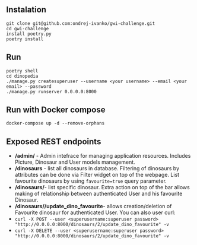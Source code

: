 ## Instalation
```
git clone git@github.com:ondrej-ivanko/gwi-challenge.git
cd gwi-challenge
install poetry.py
poetry install
```

## Run
```
poetry shell
cd dinopedia
./manage.py createsuperuser --username <your username> --email <your email> --password
./manage.py runserver 0.0.0.0:8000
```

## Run with Docker compose
```
docker-compose up -d --remove-orphans
```

## Exposed REST endpoints
- **/admin/** - Admin intefrace for managing application resources. Includes Picture, Dinosaur and User models management.
- **/dinosaurs** - list all dinosaurs in database. Filtering of dinosaurs by attributes can be done via Filter widget on top of the webpage. 
List favourite dinosaurs by using `favourite=true` query parameter.
- **/dinosaurs/<pk>**- list specific dinosaur. Extra action on top of the bar allows making of relationship between authenticated User and his favourite Dinosaur.
- **/dinosaurs/<pk>/update_dino_favourite**- allows creation/deletion of Favourite dinosaur for authenticated User.
You can also user curl:
- `curl -X POST --user <superusername:superuser password> "http://0.0.0.0:8000/dinosaurs/2/update_dino_favourite" -v`
- `curl -X DELETE --user <superusername:superuser password> "http://0.0.0.0:8000/dinosaurs/2/update_dino_favourite" -v`
